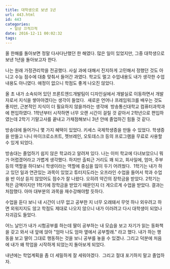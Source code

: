 ```yaml
---
title: 대학생으로 보낸 1년
url: 443.html
id: 443
categories:
  - 일상 끄적끄적
date: 2016-12-11 00:02:32
tags:
---
```


올 한해를 돌아보면 정말 다사다난했던 한 해였다. 많은 일이 있었지만, 그중 대학생으로 보낸 1년을 돌아보고자 한다.

나는 원래 가정관리학을 전공했다. 사실 과에 대해서 진지하게 고민해서 정했던 것도 아니고 수능 점수에 대충 맞춰서 들어간 과였다. 학교도 멀고 수업내용도 내가 생각한 수업내용도 아니였다. 애정이 없으니 학점도 좋게 나오진 않았다.

올 초 내가 소속되어 있던 프론트엔드개발팀이 디자인실에서 개발실로 이동하면서 개발자로서 지식을 쌓아야겠다는 생각이 들었다.  새로운 언어나 프레임워크를 배우는 것도 좋지만, 근본적인 지식이 더 필요하지 않을까라는 생각에  방송통신대학교 컴퓨터과학과에 편입하였다. 1학년부터 시작하면 너무 오랜 시간이 걸릴 것 같아서 2학년으로 편입하였는데 2학기 기말고사를 끝내고 가채점해보니 3년 안에 졸업하긴 힘들 것 같다.

방송대에 들어가니 몇 가지 혜택이 있었다. 키세스 국제학생증을 만들 수 있었다. 학생증을 만들고 나니 마이크로소프트, 젯브레인, 오토데스크 등의 프로그램을 무료로 사용할 수 있게 되었다.

방송대는 졸업하기 쉽지 않은 학교라고 알려져 있다. 나는 이미 학교에 다녀보았으니 뭐가 어렵겠어라고 가볍게 생각했다. 하지만 출퇴근 거리도 꽤 되고, 회사일에, 엄마, 주부 등의 역할을 하다보니 학생이라는 역할에 중심을 많이 두기 어려웠다.  1학기는 내가 하고 있던 일과 연관있는 과목이 있었고 튜터지도라는 오프라인 수업을 들어서 학과 수업을 반 이상 듣지 않았어도 점수가 잘 나왔다. 오히려 약간의 장학금을 받았다. 2학기는 적은 금액이지만 1학기에 장학금을 받았기 때문인지 더 게으르게 수업을 받았다. 결과는 처참했다. 아마 대부분의 과목을 재수강해야할 듯하다.

수업을 듣다 보니 내 시간이 너무 없고 공부한 지 너무 오래돼서 무엇 하나 외우려고 하면 외워지지도 않고 학점도 제대로 나오지 않으니 내가 이러려고 다시 대학생이 되었나 자괴감도 들었다.

어느 날인가 내가 시험공부를 하는데 딸이 공부하는 내 모습을 보고 자기가 읽는 동화책을 갖고 와서 내 앞에 앉아 "엄마 나도 엄마 옆에서 공부할래." 라고 했다. 내가 하는 행동을 보고 딸이 그대로 행동하는 것을 보니 공부를 놓을 수 있겠나. 그리고 덕분에 처음에 내가 왜 학업을 시작하게 되었는지 돌아보게 되었다.

내년에는 학업계획을 좀 더 세밀하게 잘 세워야겠다.  그리고 절대 포기하지 말고 졸업하자.